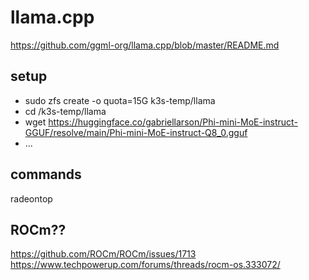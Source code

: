 # llama.cpp
https://github.com/ggml-org/llama.cpp/blob/master/README.md

## setup
* sudo zfs create -o quota=15G k3s-temp/llama  
* cd /k3s-temp/llama
* wget https://huggingface.co/gabriellarson/Phi-mini-MoE-instruct-GGUF/resolve/main/Phi-mini-MoE-instruct-Q8_0.gguf
* ...



## commands
radeontop


## ROCm??
https://github.com/ROCm/ROCm/issues/1713
https://www.techpowerup.com/forums/threads/rocm-os.333072/